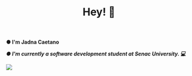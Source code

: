 
<html>
   
   <header><h1>Hey! 👋</h1></header>
                     
<b>● I'm <b>Jadna Caetano</b><i>

<l1> ● I'm currently a software development student at Senac University. 💻</l1>

        
</html>


<a href="https://www.linkedin.com/in/jadna-caetano-b327b7233" target="_blank">
<img src="https://img.shields.io/badge/-LinkedIn-%230077B5?style=for-the-badge&logo=linkedin&logoColor=white" target="_blank">
</a>



